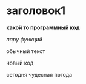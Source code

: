 # заголовок1

**какой то программный код**

*пару функций*

обычный текст

новый код

сегодня чудесная погода 